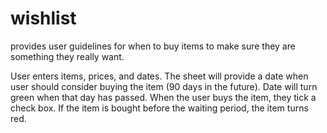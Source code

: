 # wishlist
provides user guidelines for when to buy items to make sure they are something they really want.

User enters items, prices, and dates.
The sheet will provide a date when user should consider buying the item (90 days in the future). Date will turn green when that day has passed.
When the user buys the item, they tick a check box.
If the item is bought before the waiting period, the item turns red.
